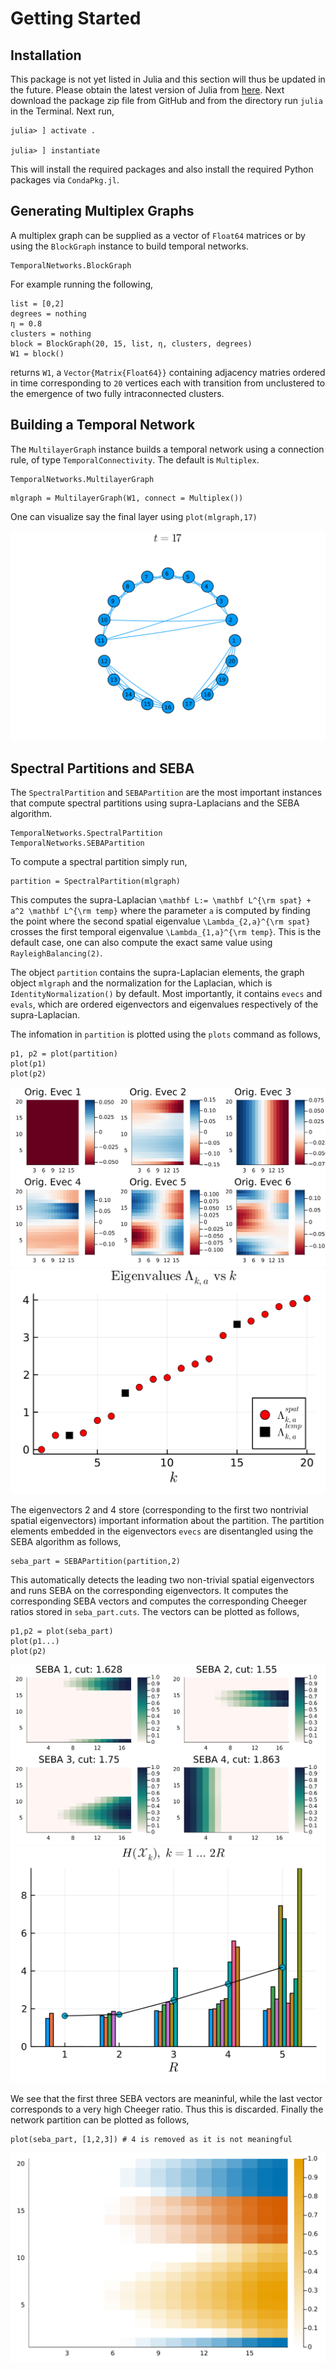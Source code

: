 # Getting Started

## Installation

This package is not yet listed in Julia and this section will thus be updated in the future. Please obtain the latest version of Julia from [here](https://julialang.org/downloads/). Next download the package zip file from GitHub and from the directory run `julia` in the Terminal. Next run,

```
julia> ] activate .

julia> ] instantiate
```

This will install the required packages and also install the required Python packages via `CondaPkg.jl`.

## Generating Multiplex Graphs

A multiplex graph can be supplied as a vector of `Float64` matrices or by using the `BlockGraph` instance to build temporal networks.

```
TemporalNetworks.BlockGraph
```

For example running the following,

```
list = [0,2]
degrees = nothing
η = 0.8
clusters = nothing
block = BlockGraph(20, 15, list, η, clusters, degrees)
W1 = block()
```

returns `W1`, a `Vector{Matrix{Float64}}` containing adjacency matries ordered in time corresponding to ``20`` vertices each with transition from unclustered to the emergence of two fully intraconnected clusters.

## Building a Temporal Network

The `MultilayerGraph` instance builds a temporal network using a connection rule, of type `TemporalConnectivity`. The default is `Multiplex`.

```
TemporalNetworks.MultilayerGraph
```

```
mlgraph = MultilayerGraph(W1, connect = Multiplex())
```
 One can visualize say the final layer using `plot(mlgraph,17)`

![](figs/graph.png)

## Spectral Partitions and SEBA

The `SpectralPartition` and `SEBAPartition` are the most important instances that compute spectral partitions using supra-Laplacians and the SEBA algorithm.

```
TemporalNetworks.SpectralPartition
TemporalNetworks.SEBAPartition
```

To compute a spectral partition simply run,

```
partition = SpectralPartition(mlgraph)
```

This computes the supra-Laplacian ``\mathbf L:= \mathbf L^{\rm spat} + a^2 \mathbf L^{\rm temp}`` where the parameter ``a`` is computed by finding the point where the second spatial eigenvalue ``\Lambda_{2,a}^{\rm spat}`` crosses the first temporal eigenvalue ``\Lambda_{1,a}^{\rm temp}``. This is the default case, one can also compute the exact same value using `RayleighBalancing(2)`.

The object `partition` contains the supra-Laplacian elements, the graph object `mlgraph` and the normalization for the Laplacian, which is `IdentityNormalization()` by default. Most importantly, it contains `evecs` and `evals`, which are ordered eigenvectors and eigenvalues respectively of the supra-Laplacian.

The infomation in `partition` is plotted using the `plots` command as follows,

```
p1, p2 = plot(partition)
plot(p1)
plot(p2)
```

![](figs/evecs.png)
![](figs/evals.png)


The eigenvectors 2 and 4 store (corresponding to the first two nontrivial spatial eigenvectors) important information about the partition. The partition elements embedded in the eigenvectors `evecs` are disentangled using the SEBA algorithm as follows,


```
seba_part = SEBAPartition(partition,2)
```

This automatically detects the leading two non-trivial spatial eigenvectors and runs SEBA on the corresponding eigenvectors. It computes the corresponding SEBA vectors and computes the corresponding Cheeger ratios stored in `seba_part.cuts`. The vectors can be plotted as follows,

```
p1,p2 = plot(seba_part)
plot(p1...)
plot(p2)
```

![](figs/SEBA.png)
![](figs/Ratios.png)

We see that the first three SEBA vectors are meaninful, while the last vector corresponds to a very high Cheeger ratio. Thus this is discarded. Finally the network partition can be plotted as follows,

```
plot(seba_part, [1,2,3]) # 4 is removed as it is not meaningful
```

![](figs/heatmap.png)
